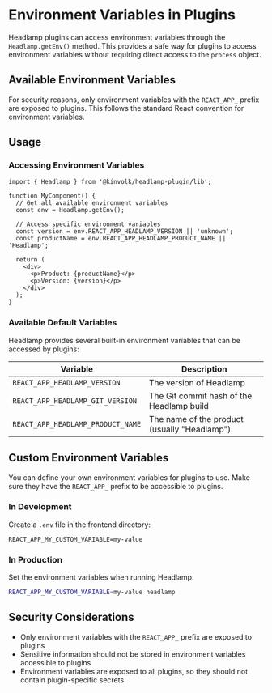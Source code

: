 # Environment Variables in Plugins

Headlamp plugins can access environment variables through the `Headlamp.getEnv()` method. This provides a safe way for plugins to access environment variables without requiring direct access to the `process` object.

## Available Environment Variables

For security reasons, only environment variables with the `REACT_APP_` prefix are exposed to plugins. This follows the standard React convention for environment variables.

## Usage

### Accessing Environment Variables

```tsx
import { Headlamp } from '@kinvolk/headlamp-plugin/lib';

function MyComponent() {
  // Get all available environment variables
  const env = Headlamp.getEnv();
  
  // Access specific environment variables
  const version = env.REACT_APP_HEADLAMP_VERSION || 'unknown';
  const productName = env.REACT_APP_HEADLAMP_PRODUCT_NAME || 'Headlamp';
  
  return (
    <div>
      <p>Product: {productName}</p>
      <p>Version: {version}</p>
    </div>
  );
}
```

### Available Default Variables

Headlamp provides several built-in environment variables that can be accessed by plugins:

| Variable | Description |
|----------|-------------|
| `REACT_APP_HEADLAMP_VERSION` | The version of Headlamp |
| `REACT_APP_HEADLAMP_GIT_VERSION` | The Git commit hash of the Headlamp build |
| `REACT_APP_HEADLAMP_PRODUCT_NAME` | The name of the product (usually "Headlamp") |

## Custom Environment Variables

You can define your own environment variables for plugins to use. Make sure they have the `REACT_APP_` prefix to be accessible to plugins.

### In Development

Create a `.env` file in the frontend directory:

```
REACT_APP_MY_CUSTOM_VARIABLE=my-value
```

### In Production

Set the environment variables when running Headlamp:

```bash
REACT_APP_MY_CUSTOM_VARIABLE=my-value headlamp
```

## Security Considerations

- Only environment variables with the `REACT_APP_` prefix are exposed to plugins
- Sensitive information should not be stored in environment variables accessible to plugins
- Environment variables are exposed to all plugins, so they should not contain plugin-specific secrets